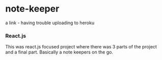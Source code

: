# note-keeper

a link - having trouble uploading to heroku

### React.js
This was react.js focused project where there was 3 parts of the project and a final part. Basically a note keepers on the go.
